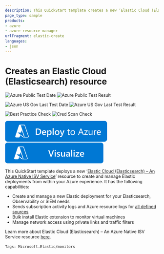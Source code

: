 ```yaml
---
description: This QuickStart template creates a new ‘Elastic Cloud (Elasticsearch) – An Azure Native ISV Service’ resource in your Azure subscription, which you can use to create and manage your Elastic deployments, right from Azure.
page_type: sample
products:
- azure
- azure-resource-manager
urlFragment: elastic-create
languages:
- json
---
```

# Creates an Elastic Cloud (Elasticsearch) resource

![Azure Public Test Date](https://azurequickstartsservice.blob.core.windows.net/badges/quickstarts/microsoft.elastic/elastic-create/PublicLastTestDate.svg)
![Azure Public Test Result](https://azurequickstartsservice.blob.core.windows.net/badges/quickstarts/microsoft.elastic/elastic-create/PublicDeployment.svg)

![Azure US Gov Last Test Date](https://azurequickstartsservice.blob.core.windows.net/badges/quickstarts/microsoft.elastic/elastic-create/FairfaxLastTestDate.svg)
![Azure US Gov Last Test Result](https://azurequickstartsservice.blob.core.windows.net/badges/quickstarts/microsoft.elastic/elastic-create/FairfaxDeployment.svg)

![Best Practice Check](https://azurequickstartsservice.blob.core.windows.net/badges/quickstarts/microsoft.elastic/elastic-create/BestPracticeResult.svg)
![Cred Scan Check](https://azurequickstartsservice.blob.core.windows.net/badges/quickstarts/microsoft.elastic/elastic-create/CredScanResult.svg)

[![Deploy To Azure](https://raw.githubusercontent.com/Azure/azure-quickstart-templates/master/1-CONTRIBUTION-GUIDE/images/deploytoazure.svg?sanitize=true)](https://portal.azure.com/#create/Microsoft.Template/uri/https%3A%2F%2Fraw.githubusercontent.com%2FAzure%2Fazure-quickstart-templates%2Fmaster%2Fquickstarts%2Fmicrosoft.elastic%2Felastic-create%2Fazuredeploy.json/createUIDefinitionUri/https%3A%2F%2Fraw.githubusercontent.com%2FAzure%2Fazure-quickstart-templates%2Fmaster%2Fquickstarts%2Fmicrosoft.elastic%2Felastic-create%2FcreateUiDefinition.json)
[![Visualize](https://raw.githubusercontent.com/Azure/azure-quickstart-templates/master/1-CONTRIBUTION-GUIDE/images/visualizebutton.svg?sanitize=true)](http://armviz.io/#/?load=https%3A%2F%2Fraw.githubusercontent.com%2FAzure%2Fazure-quickstart-templates%2Fmaster%2Fquickstarts%2Fmicrosoft.elastic%2Felastic-create%2Fazuredeploy.json)

This QuickStart template deploys a new ‘[Elastic Cloud (Elasticsearch) – An Azure Native ISV Service](https://aka.ms/azurenativeelasticcloud)’ resource to create and manage Elastic deployments from within your Azure experience. It has the following capabilities:

- Create and manage a new Elastic deployment for your Elasticsearch, Observability or SIEM needs
- Sends subscription activity logs and Azure resource logs for [all defined sources](https://learn.microsoft.com/en-us/azure/azure-monitor/essentials/resource-logs-categories?WT.mc_id=Portal-Azure_Marketplace_Elastic)
- Bulk install Elastic extension to monitor virtual machines
- Manage network access using private links and traffic filters

Learn more about Elastic Cloud (Elasticsearch) – An Azure Native ISV Service resource [here](https://aka.ms/azurenativeelasticclouddocs).

`Tags: Microsoft.Elastic/monitors`
